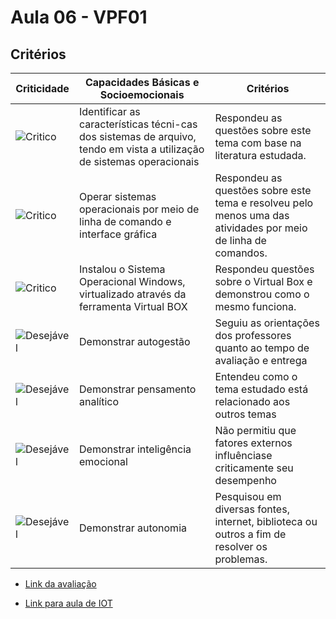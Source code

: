 # Aula 06 - VPF01
## Critérios
|Criticidade|Capacidades Básicas e Socioemocionais|Critérios|
|-|-|-|
|![Critico](https://raw.githubusercontent.com/wellifabio/senai2023/main/outros/assets/critico.png)|Identificar as características técni-cas dos sistemas de arquivo, tendo em vista a utilização de sistemas operacionais|Respondeu as questões sobre este tema com base na literatura estudada.|
|![Critico](https://raw.githubusercontent.com/wellifabio/senai2023/main/outros/assets/critico.png)|Operar sistemas operacionais por meio de linha de comando e interface gráfica|Respondeu as questões sobre este tema e resolveu pelo menos uma das atividades por meio de linha de comandos.|
|![Critico](https://raw.githubusercontent.com/wellifabio/senai2023/main/outros/assets/critico.png)|Instalou o Sistema Operacional Windows, virtualizado através da ferramenta Virtual BOX|Respondeu questões sobre o Virtual Box e demonstrou como o mesmo funciona.|
|![Desejável](https://raw.githubusercontent.com/wellifabio/senai2023/main/outros/assets/desejavel.png)|Demonstrar autogestão|Seguiu as orientações dos professores quanto ao tempo de avaliação e entrega|
|![Desejável](https://raw.githubusercontent.com/wellifabio/senai2023/main/outros/assets/desejavel.png)|Demonstrar pensamento analítico|Entendeu como o tema estudado está relacionado aos outros temas|
|![Desejável](https://raw.githubusercontent.com/wellifabio/senai2023/main/outros/assets/desejavel.png)|Demonstrar inteligência emocional|Não permitiu que fatores externos influênciase criticamente seu desempenho|
|![Desejável](https://raw.githubusercontent.com/wellifabio/senai2023/main/outros/assets/desejavel.png)|Demonstrar autonomia|Pesquisou em diversas fontes, internet, biblioteca ou outros a fim de resolver os problemas.|
- [Link da avaliação](https://forms.gle/ZmLFpg4Lx7dtVgoM6)

- [Link para aula de IOT](https://forms.gle/Z7X4bJBPVBfeFEZt5)
